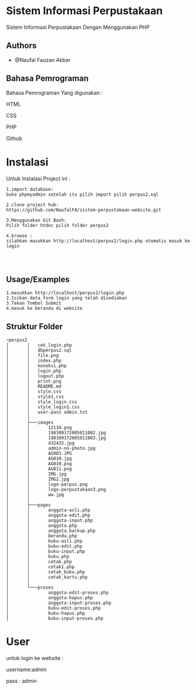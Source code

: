 
# Sistem Informasi Perpustakaan

Sistem Informasi Perpustakaan Dengan Menggunakan PHP


## Authors

- @Naufal Fauzan Akbar


## Bahasa Pemrograman

Bahasa Pemrograman Yang digunakan :

HTML

CSS

PHP

Github
# Instalasi

Untuk Instalasi Project ini :


```
1.import database:
buka phpmyadmin setelah itu pilih import pilih perpus2.sql

2.clone project hub:
https://github.com/NaufalFA/sistem-perpustakaan-website.git

3.Menggunakan Git Bash:
Pilih folder htdoc pilih folder perpus2

4.browse :
silahkan masukkan http://localhost/perpus2/login.php otomatis masuk ke login




```

## Usage/Examples

```
1.masukkan http://localhost/perpus2/login.php
2.Isikan data form login yang telah disediakan
3.Tekan Tombol Submit
4.masuk ke beranda di website
```

  
## Struktur Folder

```
─perpus2
│       │   cek_login.php
│       │   dbperpus2.sql
│       │   file.png
│       │   index.php
│       │   koneksi.php
│       │   login.php
│       │   logout.php
│       │   print.png
│       │   README.md
│       │   style.css
│       │   style1.css
│       │   style_login.css
│       │   style_login1.css
│       │   user-pass admin.txt
│       │
│       ├───images
│       │       12134.png
│       │       198309172005011002.jpg
│       │       198309172005011003.jpg
│       │       432432.jpg
│       │       admin-no-photo.jpg
│       │       AG003.JPG
│       │       AG010.jpg
│       │       AG010.png
│       │       AG011.png
│       │       IMG.jpg
│       │       IMG2.jpg
│       │       logo-perpus.png
│       │       logo-perpustakaan3.png
│       │       ww.jpg
│       │
│       ├───pages
│       │       anggota-asli.php
│       │       anggota-edit.php
│       │       anggota-input.php
│       │       anggota.php
│       │       anggota_backup.php
│       │       beranda.php
│       │       buku-asli.php
│       │       buku-edit.php
│       │       buku-input.php
│       │       buku.php
│       │       cetak.php
│       │       cetak1.php
│       │       cetak_buku.php
│       │       cetak_kartu.php
│       │
│       └───proses
│               anggota-edit-proses.php
│               anggota-hapus.php
│               anggota-input-proses.php
│               buku-edit-proses.php
│               buku-hapus.php
│               buku-input-proses.php
```

  
# User

untuk login ke website :

username:admin

pass : admin

  